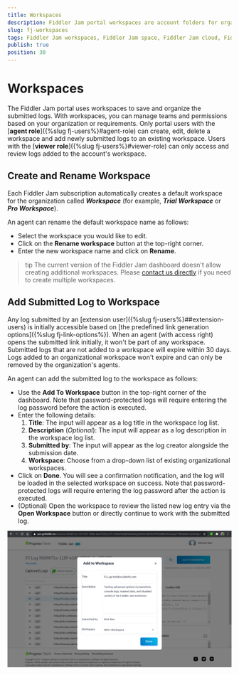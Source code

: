 ```yaml
---
title: Workspaces
description: Fiddler Jam portal workspaces are account folders for organizing logs submitted from the Fiddler Jam extension users.
slug: fj-workspaces
tags: Fiddler Jam workspaces, Fiddler Jam space, Fiddler Jam cloud, Fiddler Jam portal logs
publish: true
position: 30
---
```


# Workspaces

The Fiddler Jam portal uses workspaces to save and organize the submitted logs. With workspaces, you can manage teams and permissions based on your organization or requirements. Only portal users with the [**agent role**]({%slug fj-users%}#agent-role) can create, edit, delete a workspace and add newly submitted logs to an existing workspace. Users with the [**viewer role**]({%slug fj-users%}#viewer-role) can only access and review logs added to the account's workspace.

## Create and Rename Workspace

Each Fiddler Jam subscription automatically creates a default workspace for the organization called **_<subscription-type> Workspace_** (for example, **_Trial Workspace_** or **_Pro Workspace_**). 

An agent can rename the default workspace name as follows:

- Select the workspace you would like to edit.
- Click on the **Rename workspace** button at the top-right corner.
- Enter the new workspace name and click on **Rename**.

>tip The current version of the Fiddler Jam dashboard doesn't allow creating additional workspaces. Please [contact us directly](mailto:support@getfiddler.com) if you need to create multiple workspaces.

## Add Submitted Log to Workspace

Any log submitted by an [extension user]({%slug fj-users%}##extension-users) is initially accessible based on [the predefined link generation options]({%slug fj-link-options%}). When an agent (with access right) opens the submitted link initially, it won't be part of any workspace. Submitted logs that are not added to a workspace will expire within 30 days. Logs added to an organizational workspace won't expire and can only be removed by the organization's agents.

An agent can add the submitted log to the workspace as follows:

- Use the **Add To Workspace** button in the top-right corner of the dashboard. Note that password-protected logs will require entering the log password before the action is executed.
- Enter the following details:
    1. **Title**: The input will appear as a log title in the workspace log list.
    2. **Description** (_Optional_): The input will appear as a log description in the workspace log list.
    3. **Submitted by**: The input will appear as the log creator alongside the submission date.
    4. **Workspace**: Choose from a drop-down list of existing organizational workspaces.
- Click on **Done**. You will see a confirmation notification, and the log will be loaded in the selected workspace on success. Note that password-protected logs will require entering the log password after the action is executed.
- (Optional) Open the workspace to review the listed new log entry via the **Open Workspace** button or directly continue to work with the submitted log.

![Add submitted log to existing workspace](../images/portal/workspaces/fj-portal-add-to-workspace.png)
